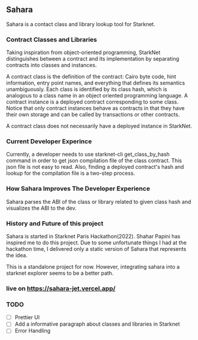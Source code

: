
## Sahara

Sahara is a contact class and library lookup tool for Starknet. 

### Contract Classes and Libraries

Taking inspiration from object-oriented programming, StarkNet distinguishes between a contract and its implementation by separating contracts into classes and instances.

A contract class is the definition of the contract: Cairo byte code, hint information, entry point names, and everything that defines its semantics unambiguously. Each class is identified by its class hash, which is analogous to a class name in an object oriented programming language. A contract instance is a deployed contract corresponding to some class. Notice that only contract instances behave as contracts in that they have their own storage and can be called by transactions or other contracts.

A contract class does not necessarily have a deployed instance in StarkNet.

### Current Developer Experince 

Currently, a developer needs to use starknet-cli get_class_by_hash command in order to get json compilation file of the class contract. This json file is not easy to read. Also, finding a deployed contract's hash and lookup for the compilation file is a two-step process.

### How Sahara Improves The Developer Experience

Sahara parses the ABI of the class or library related to given class hash and visualizes the ABI to the dev. 

### History and Future of this project

Sahara is started in Starknet Paris Hackathon(2022). Shahar Papini has inspired me to do this project. Due to some unfortunate things I had at the hackathon time, I delivered only a static version of Sahara that represents the idea. 

This is a standalone project for now. However, integrating sahara into a starknet explorer seems to be a better path.

### live on https://sahara-jet.vercel.app/

### TODO
- [ ] Prettier UI
- [ ] Add a informative paragraph about classes and libraries in Starknet
- [ ] Error Handling
